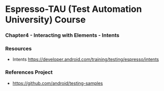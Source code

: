 # Espresso-TAU (Test Automation University) Course 

### Chapter4 - Interacting with Elements - Intents



### Resources
- Intents
https://developer.android.com/training/testing/espresso/intents


### References Project
- https://github.com/android/testing-samples
